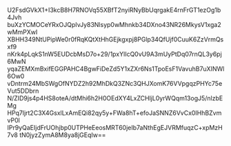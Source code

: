 U2FsdGVkX1+I3kcB8H7RNOVq55XBfT2nyiRNyBbUqrgakE4rnFrGT1ezOg1b4Jvh
buXzYCMOCeYRxOJQpIvJy83Nlsyp0wMhnkb34DXno43NR26MkysV1xga2wMmPXwI
XBHH349NtUPipWe0r0fRqKQtXtHhGEjkgxpj8PGlp34QfUjf0CuuK6ZzVrmQsxf9
nKrk4pLqkS1nW5EUDcbMsD7o+29/1pxYlIcQ0vU9A3mUyPtDq07rnQL3y6pj6MwN
yqaZEMXmBxifEGGPAHC4BgwFiDeZd5Y1xZXr6Ns1TpoEsF1VavuhB7uXINWl6Ow0
vDntrm24MbSWgOfNYDZ2h92MhDkQ3ZNc3QHJXomK76VVpgqzPHYc75eVut5DDbrn
N/ZID9js4p4HS8oteA/dtMhi6h2H0OEdXY4LxZCHljL0yrWQqm13ogJ5/nlzbEMg
HPq7ljrt2C3X4GsxlLxAmEQi82qy5y+FWa8hT+efoJaSNNZ6VvCx0IHhBZvmvP0l
IPr9yQaEIjdFrUOhjbp0UTPHeEeosMRT60jeIb7aNthEgEJVRMfuqzC+xpMzH7v8
tN0jyzZymA8M8ya8jGEqIw==
